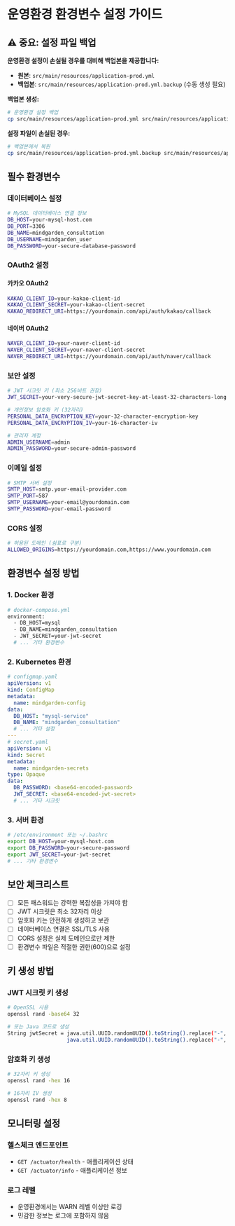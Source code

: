 # 운영환경 환경변수 설정 가이드

## ⚠️ 중요: 설정 파일 백업

**운영환경 설정이 손실될 경우를 대비해 백업본을 제공합니다:**

- **원본**: `src/main/resources/application-prod.yml`
- **백업본**: `src/main/resources/application-prod.yml.backup` (수동 생성 필요)

**백업본 생성:**
```bash
# 운영환경 설정 백업
cp src/main/resources/application-prod.yml src/main/resources/application-prod.yml.backup
```

**설정 파일이 손실된 경우:**
```bash
# 백업본에서 복원
cp src/main/resources/application-prod.yml.backup src/main/resources/application-prod.yml
```

## 필수 환경변수

### 데이터베이스 설정
```bash
# MySQL 데이터베이스 연결 정보
DB_HOST=your-mysql-host.com
DB_PORT=3306
DB_NAME=mindgarden_consultation
DB_USERNAME=mindgarden_user
DB_PASSWORD=your-secure-database-password
```

### OAuth2 설정

#### 카카오 OAuth2
```bash
KAKAO_CLIENT_ID=your-kakao-client-id
KAKAO_CLIENT_SECRET=your-kakao-client-secret
KAKAO_REDIRECT_URI=https://yourdomain.com/api/auth/kakao/callback
```

#### 네이버 OAuth2
```bash
NAVER_CLIENT_ID=your-naver-client-id
NAVER_CLIENT_SECRET=your-naver-client-secret
NAVER_REDIRECT_URI=https://yourdomain.com/api/auth/naver/callback
```

### 보안 설정
```bash
# JWT 시크릿 키 (최소 256비트 권장)
JWT_SECRET=your-very-secure-jwt-secret-key-at-least-32-characters-long

# 개인정보 암호화 키 (32자리)
PERSONAL_DATA_ENCRYPTION_KEY=your-32-character-encryption-key
PERSONAL_DATA_ENCRYPTION_IV=your-16-character-iv

# 관리자 계정
ADMIN_USERNAME=admin
ADMIN_PASSWORD=your-secure-admin-password
```

### 이메일 설정
```bash
# SMTP 서버 설정
SMTP_HOST=smtp.your-email-provider.com
SMTP_PORT=587
SMTP_USERNAME=your-email@yourdomain.com
SMTP_PASSWORD=your-email-password
```

### CORS 설정
```bash
# 허용된 도메인 (쉼표로 구분)
ALLOWED_ORIGINS=https://yourdomain.com,https://www.yourdomain.com
```

## 환경변수 설정 방법

### 1. Docker 환경
```bash
# docker-compose.yml
environment:
  - DB_HOST=mysql
  - DB_NAME=mindgarden_consultation
  - JWT_SECRET=your-jwt-secret
  # ... 기타 환경변수
```

### 2. Kubernetes 환경
```yaml
# configmap.yaml
apiVersion: v1
kind: ConfigMap
metadata:
  name: mindgarden-config
data:
  DB_HOST: "mysql-service"
  DB_NAME: "mindgarden_consultation"
  # ... 기타 설정
---
# secret.yaml
apiVersion: v1
kind: Secret
metadata:
  name: mindgarden-secrets
type: Opaque
data:
  DB_PASSWORD: <base64-encoded-password>
  JWT_SECRET: <base64-encoded-jwt-secret>
  # ... 기타 시크릿
```

### 3. 서버 환경
```bash
# /etc/environment 또는 ~/.bashrc
export DB_HOST=your-mysql-host.com
export DB_PASSWORD=your-secure-password
export JWT_SECRET=your-jwt-secret
# ... 기타 환경변수
```

## 보안 체크리스트

- [ ] 모든 패스워드는 강력한 복잡성을 가져야 함
- [ ] JWT 시크릿은 최소 32자리 이상
- [ ] 암호화 키는 안전하게 생성하고 보관
- [ ] 데이터베이스 연결은 SSL/TLS 사용
- [ ] CORS 설정은 실제 도메인으로만 제한
- [ ] 환경변수 파일은 적절한 권한(600)으로 설정

## 키 생성 방법

### JWT 시크릿 키 생성
```bash
# OpenSSL 사용
openssl rand -base64 32

# 또는 Java 코드로 생성
String jwtSecret = java.util.UUID.randomUUID().toString().replace("-", "") + 
                   java.util.UUID.randomUUID().toString().replace("-", "");
```

### 암호화 키 생성
```bash
# 32자리 키 생성
openssl rand -hex 16

# 16자리 IV 생성
openssl rand -hex 8
```

## 모니터링 설정

### 헬스체크 엔드포인트
- `GET /actuator/health` - 애플리케이션 상태
- `GET /actuator/info` - 애플리케이션 정보

### 로그 레벨
- 운영환경에서는 WARN 레벨 이상만 로깅
- 민감한 정보는 로그에 포함하지 않음
